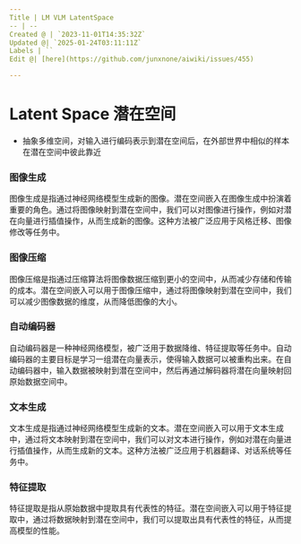 ```yaml
---
Title | LM VLM LatentSpace
-- | --
Created @ | `2023-11-01T14:35:32Z`
Updated @| `2025-01-24T03:11:11Z`
Labels | ``
Edit @| [here](https://github.com/junxnone/aiwiki/issues/455)

---
```

# Latent Space 潜在空间
- 抽象多维空间，对输入进行编码表示到潜在空间后，在外部世界中相似的样本在潜在空间中彼此靠近


### 图像生成

图像生成是指通过神经网络模型生成新的图像。潜在空间嵌入在图像生成中扮演着重要的角色。通过将图像映射到潜在空间中，我们可以对图像进行操作，例如对潜在向量进行插值操作，从而生成新的图像。这种方法被广泛应用于风格迁移、图像修改等任务中。

### 图像压缩

图像压缩是指通过压缩算法将图像数据压缩到更小的空间中，从而减少存储和传输的成本。潜在空间嵌入可以用于图像压缩中，通过将图像映射到潜在空间中，我们可以减少图像数据的维度，从而降低图像的大小。

### 自动编码器

自动编码器是一种神经网络模型，被广泛用于数据降维、特征提取等任务中。自动编码器的主要目标是学习一组潜在向量表示，使得输入数据可以被重构出来。在自动编码器中，输入数据被映射到潜在空间中，然后再通过解码器将潜在向量映射回原始数据空间中。

### 文本生成

文本生成是指通过神经网络模型生成新的文本。潜在空间嵌入可以用于文本生成中，通过将文本映射到潜在空间中，我们可以对文本进行操作，例如对潜在向量进行插值操作，从而生成新的文本。这种方法被广泛应用于机器翻译、对话系统等任务中。

### 特征提取

特征提取是指从原始数据中提取具有代表性的特征。潜在空间嵌入可以用于特征提取中，通过将数据映射到潜在空间中，我们可以提取出具有代表性的特征，从而提高模型的性能。

